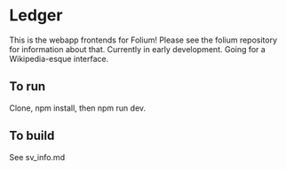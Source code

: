 # Ledger
This is the webapp frontends for Folium!
Please see the folium repository for information about that.
Currently in early development. Going for a Wikipedia-esque interface.

## To run
Clone, npm install, then npm run dev.

## To build
See sv_info.md

